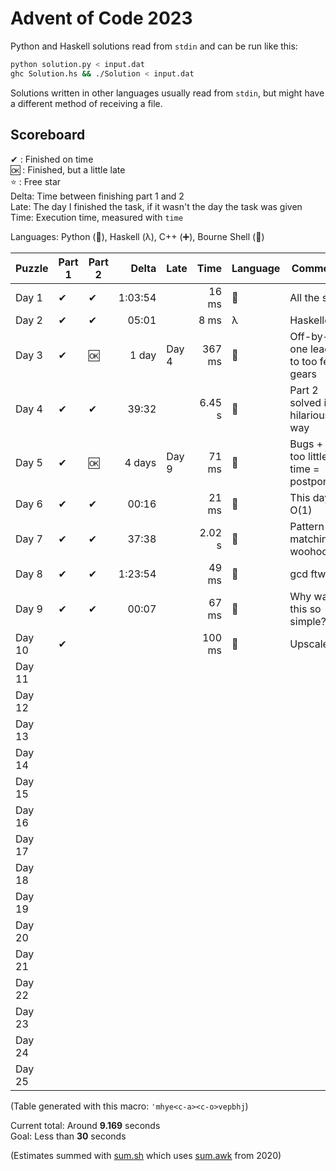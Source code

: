 # Advent of Code 2023

Python and Haskell solutions read from `stdin` and can be run like this:

```sh
python solution.py < input.dat
ghc Solution.hs && ./Solution < input.dat
```

Solutions written in other languages usually read from `stdin`, but might have a different method of receiving a file.

## Scoreboard

✔ : Finished on time  
🆗 : Finished, but a little late  
⭐ : Free star  
Delta: Time between finishing part 1 and 2  
Late: The day I finished the task, if it wasn't the day the task was given  
Time: Execution time, measured with `time`

Languages: Python (🐍), Haskell (λ), C++ (➕), Bourne Shell (🐚)

| Puzzle | Part 1 | Part 2 | Delta   | Late   | Time   | Language | Comment                              |
| ------ | ------ | ------ | ------: | ------ | -----: | -------- | ------------------------------------ |
| Day 1  | ✔      | ✔      | 1:03:54 |        | 16 ms  | 🐚       | All the sed                          |
| Day 2  | ✔      | ✔      | 05:01   |        | 8 ms   | λ        | Haskelled                            |
| Day 3  | ✔      | 🆗     | 1 day   | Day 4  | 367 ms | 🐍       | Off-by-one lead to too few gears     |
| Day 4  | ✔      | ✔      | 39:32   |        | 6.45 s | 🐍       | Part 2 solved in a hilarious way     |
| Day 5  | ✔      | 🆗     | 4 days  | Day 9  | 71 ms  | 🐍       | Bugs + too little time = postponed   |
| Day 6  | ✔      | ✔      | 00:16   |        | 21 ms  | 🐍       | This day is O(1)                     |
| Day 7  | ✔      | ✔      | 37:38   |        | 2.02 s | 🐍       | Pattern matching woohoo!             |
| Day 8  | ✔      | ✔      | 1:23:54 |        | 49 ms  | 🐍       | gcd ftw                              |
| Day 9  | ✔      | ✔      | 00:07   |        | 67 ms  | 🐍       | Why was this so simple?              |
| Day 10 | ✔      |        |         |        | 100 ms | 🐍       | Upscale                              |
| Day 11 |        |        |         |        |        |          |                                      |
| Day 12 |        |        |         |        |        |          |                                      |
| Day 13 |        |        |         |        |        |          |                                      |
| Day 14 |        |        |         |        |        |          |                                      |
| Day 15 |        |        |         |        |        |          |                                      |
| Day 16 |        |        |         |        |        |          |                                      |
| Day 17 |        |        |         |        |        |          |                                      |
| Day 18 |        |        |         |        |        |          |                                      |
| Day 19 |        |        |         |        |        |          |                                      |
| Day 20 |        |        |         |        |        |          |                                      |
| Day 21 |        |        |         |        |        |          |                                      |
| Day 22 |        |        |         |        |        |          |                                      |
| Day 23 |        |        |         |        |        |          |                                      |
| Day 24 |        |        |         |        |        |          |                                      |
| Day 25 |        |        |         |        |        |          |                                      |

(Table generated with this macro: `'mhye<c-a><c-o>vepbhj`)

Current total: Around **9.169** seconds  
Goal: Less than **30** seconds

(Estimates summed with [sum.sh](sum.sh) which uses [sum.awk](../2020/sum.awk) from 2020)
